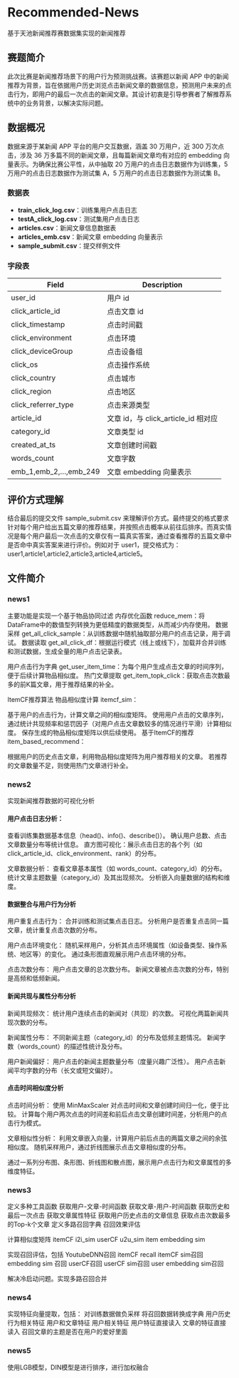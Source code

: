 # Recommended-News
基于天池新闻推荐赛数据集实现的新闻推荐

## 赛题简介
此次比赛是新闻推荐场景下的用户行为预测挑战赛。该赛题以新闻 APP 中的新闻推荐为背景，旨在依据用户历史浏览点击新闻文章的数据信息，预测用户未来的点击行为，即用户的最后一次点击的新闻文章。其设计初衷是引导参赛者了解推荐系统中的业务背景，以解决实际问题。

## 数据概况
数据来源于某新闻 APP 平台的用户交互数据，涵盖 30 万用户，近 300 万次点击，涉及 36 万多篇不同的新闻文章，且每篇新闻文章均有对应的 embedding 向量表示。为确保比赛公平性，从中抽取 20 万用户的点击日志数据作为训练集，5 万用户的点击日志数据作为测试集 A，5 万用户的点击日志数据作为测试集 B。

### 数据表
- **train_click_log.csv**：训练集用户点击日志
- **testA_click_log.csv**：测试集用户点击日志
- **articles.csv**：新闻文章信息数据表
- **articles_emb.csv**：新闻文章 embedding 向量表示
- **sample_submit.csv**：提交样例文件

### 字段表
| Field | Description |
|--|--|
| user_id | 用户 id |
| click_article_id | 点击文章 id |
| click_timestamp | 点击时间戳 |
| click_environment | 点击环境 |
| click_deviceGroup | 点击设备组 |
| click_os | 点击操作系统 |
| click_country | 点击城市 |
| click_region | 点击地区 |
| click_referrer_type | 点击来源类型 |
| article_id | 文章 id，与 click_article_id 相对应 |
| category_id | 文章类型 id |
| created_at_ts | 文章创建时间戳 |
| words_count | 文章字数 |
| emb_1,emb_2,…,emb_249 | 文章 embedding 向量表示 |

## 评价方式理解
结合最后的提交文件 sample_submit.csv 来理解评价方式。最终提交的格式要求针对每个用户给出五篇文章的推荐结果，并按照点击概率从前往后排序。而真实情况是每个用户最后一次点击的文章仅有一篇真实答案，通过查看推荐的五篇文章中是否命中真实答案来进行评价。例如对于 user1，提交格式为：user1,article1,article2,article3,article4,article5。 

## 文件简介
### news1
主要功能是实现一个基于物品协同过滤
内存优化函数 reduce_mem：将DataFrame中的数值型列转换为更低精度的数据类型，从而减少内存使用。
数据采样 get_all_click_sample：从训练数据中随机抽取部分用户的点击记录，用于调试。
数据读取 get_all_click_df：根据运行模式（线上或线下），加载并合并训练和测试数据，生成全量的用户点击记录表。

用户点击行为字典 get_user_item_time：为每个用户生成点击文章的时间序列，便于后续计算物品相似度。
热门文章提取 get_item_topk_click：获取点击次数最多的前K篇文章，用于推荐结果的补全。

ItemCF推荐算法
物品相似度计算 itemcf_sim：

基于用户的点击行为，计算文章之间的相似度矩阵。
使用用户点击的文章序列，通过统计共现频率和惩罚因子（对用户点击文章数较多的情况进行平滑）计算相似度。
保存生成的物品相似度矩阵以供后续使用。
基于ItemCF的推荐 item_based_recommend：

根据用户的历史点击文章，利用物品相似度矩阵为用户推荐相关的文章。
若推荐的文章数量不足，则使用热门文章进行补全。

### news2
实现新闻推荐数据的可视化分析

#### 用户点击日志分析：
查看训练集数据基本信息（head()、info()、describe()）。
确认用户总数、点击文章数量分布等统计信息。
直方图可视化：展示点击日志的各个列（如 click_article_id、click_environment、rank）的分布。

文章数据分析：
查看文章基本属性（如 words_count、category_id）的分布。
统计文章主题数量（category_id）及其出现频次。
分析嵌入向量数据的结构和维度。

#### 数据整合与用户行为分析

用户重复点击行为：
合并训练和测试集点击日志。
分析用户是否重复点击同一篇文章，统计重复点击次数的分布。

用户点击环境变化：
随机采样用户，分析其点击环境属性（如设备类型、操作系统、地区等）的变化。
通过条形图直观展示用户点击环境的分布。

点击次数分布：
用户点击文章的总次数分布。
新闻文章被点击次数的分布，特别是高频和低频新闻。

#### 新闻共现与属性分布分析
新闻共现频次：
统计用户连续点击的新闻对（共现）的次数。
可视化两篇新闻共现次数的分布。

新闻属性分布：
不同新闻主题（category_id）的分布及低频主题情况。
新闻字数（words_count）的描述性统计及分布。

用户新闻偏好：
用户点击的新闻主题数量分布（度量兴趣广泛性）。
用户点击新闻平均字数的分布（长文或短文偏好）。

#### 点击时间相似度分析
点击时间分析：
使用 MinMaxScaler 对点击时间和文章创建时间归一化，便于比较。
计算每个用户两次点击的时间差和前后点击文章创建时间差，分析用户的点击行为模式。

文章相似性分析：
利用文章嵌入向量，计算用户前后点击的两篇文章之间的余弦相似度。
随机采样用户，通过折线图展示点击文章相似度的分布。

通过一系列分布图、条形图、折线图和散点图，展示用户点击行为和文章属性的多维度特征。

### news3
定义多种工具函数
获取用户-文章-时间函数
获取文章-用户-时间函数
获取历史和最后一次点击
获取文章属性特征
获取用户历史点击的文章信息
获取点击次数最多的Top-k个文章
定义多路召回字典
召回效果评估

计算相似度矩阵
itemCF i2i_sim
userCF u2u_sim
item embedding sim

实现召回评估，包括
YoutubeDNN召回
itemCF recall
itemCF sim召回
embedding sim 召回
userCF召回
userCF sim召回
user embedding sim召回

解决冷启动问题。实现多路召回合并

### news4
实现特征向量提取，包括：
对训练数据做负采样
将召回数据转换成字典
用户历史行为相关特征
用户和文章特征
用户相关特征
用户特征直接读入
文章的特征直接读入
召回文章的主题是否在用户的爱好里面

### news5
使用LGB模型，DIN模型是进行排序，进行加权融合
